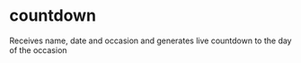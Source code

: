 # countdown
Receives name, date and occasion and generates live countdown to the day of the occasion
